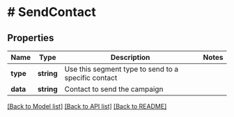 # # SendContact

## Properties

Name | Type | Description | Notes
------------ | ------------- | ------------- | -------------
**type** | **string** | Use this segment type to send to a specific contact |
**data** | **string** | Contact to send the campaign |

[[Back to Model list]](../../README.md#models) [[Back to API list]](../../README.md#endpoints) [[Back to README]](../../README.md)
